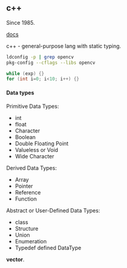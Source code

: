 c++
-
Since 1985.

[docs](https://isocpp.org/)

c++ - general-purpose lang with static typing.

````sh
ldconfig -p | grep opencv
pkg-config --cflags --libs opencv
````

````cpp
while (exp) {}
for (int i=0; i<10; i++) {}
````
#### Data types

Primitive Data Types:
* int
* float
* Character
* Boolean
* Double Floating Point
* Valueless or Void
* Wide Character

Derived Data Types:
* Array
* Pointer
* Reference
* Function

Abstract or User-Defined Data Types:
* class
* Structure
* Union
* Enumeration
* Typedef defined DataType

**vector**.
